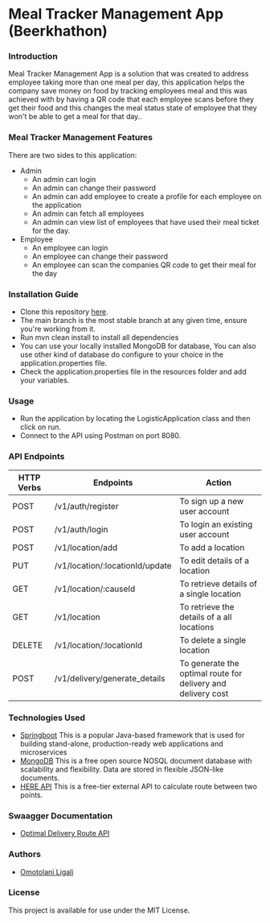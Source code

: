 # Meal Tracker Management App (Beerkhathon)
### Introduction
Meal Tracker Management App is a solution that was created to address employee taking more than one meal per day, this application helps the company save money on food by tracking employees meal and this was achieved with by having a QR code that each employee scans before they get their food and this changes the meal status state of employee that they won't be able to get a meal for that day..
### Meal Tracker Management Features
There are two sides to this application:
* Admin
  * An admin can login 
  * An admin can change their password
  * An admin can add employee to create a profile for each employee on the application
  * An admin can fetch all employees
  * An admin can view list of employees that have used their meal ticket for the day. 
* Employee
  * An employee can login 
  * An employee can change their password
  * An employee can scan the companies QR code to get their meal for the day
### Installation Guide
* Clone this repository [here](https://github.com/liomotolani/optimal-route.git).
* The main branch is the most stable branch at any given time, ensure you're working from it.
* Run mvn clean install to install all dependencies
* You can use your locally installed MongoDB for database, You can also use other kind of database do configure to your choice in the application.properties file.
* Check the application.properties file in the resources folder and add your variables.
### Usage
* Run the application by locating the LogisticApplication class and then click on run.
* Connect to the API using Postman on port 8080.
### API Endpoints
| HTTP Verbs | Endpoints | Action |
| --- | --- | --- |
| POST | /v1/auth/register | To sign up a new user account |
| POST | /v1/auth/login | To login an existing user account |
| POST | /v1/location/add | To add a location |
| PUT | /v1/location/:locationId/update | To edit details of a location |
| GET | /v1/location/:causeId | To retrieve details of a single location |
| GET | /v1/location | To retrieve the details of a all locations |
| DELETE | /v1/location/:locationId | To delete a single location |
| POST | /v1/delivery/generate_details | To generate the optimal route for delivery and delivery cost |
### Technologies Used
* [Springboot](https://www.spring.io/) This is a popular Java-based framework that is used for building stand-alone, production-ready web applications and microservices
* [MongoDB](https://www.mongodb.com/) This is a free open source NOSQL document database with scalability and flexibility. Data are stored in flexible JSON-like documents.
* [HERE API](https://here.com/) This is a free-tier external API to calculate route between two points.
### Swaagger Documentation
* [Optimal Delivery Route API](http://localhost:8080/swagger-ui/index.html)
### Authors
* [Omotolani Ligali](https://github.com/liomotolani)
### License
This project is available for use under the MIT License.
